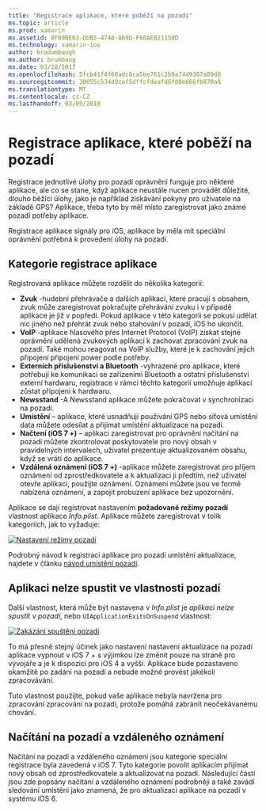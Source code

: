 ```yaml
---
title: "Registrace aplikace, které poběží na pozadí"
ms.topic: article
ms.prod: xamarin
ms.assetid: 8F89BE63-DDB5-4740-A69D-F60AEB21150D
ms.technology: xamarin-ios
author: bradumbaugh
ms.author: brumbaug
ms.date: 03/18/2017
ms.openlocfilehash: 5fcb41f4f60adc8ca5be761c2b9a7449387a89d0
ms.sourcegitcommit: 30055c534d9caf5dffcfdeafd6f08e666fb870a8
ms.translationtype: MT
ms.contentlocale: cs-CZ
ms.lasthandoff: 03/09/2018
---
```

# <a name="registering-applications-to-run-in-the-background"></a>Registrace aplikace, které poběží na pozadí

Registrace jednotlivé úlohy pro pozadí oprávnění funguje pro některé aplikace, ale co se stane, když aplikace neustále nucen provádět důležité, dlouho běžící úlohy, jako je například získávání pokyny pro uživatele na základě GPS? Aplikace, třeba tyto by měl místo zaregistrovat jako známé pozadí potřeby aplikace.

Registrace aplikace signály pro iOS, aplikace by měla mít speciální oprávnění potřebná k provedení úlohy na pozadí.

## <a name="application-registration-categories"></a>Kategorie registrace aplikace

Registrovaná aplikace můžete rozdělit do několika kategorií:

-  **Zvuk** -hudební přehrávače a dalších aplikací, které pracují s obsahem, zvuk může zaregistrovat pokračujte přehrávání zvuku i v případě aplikace je již v popředí. Pokud aplikace v této kategorii se pokusí udělat nic jiného než přehrát zvuk nebo stahování v pozadí, iOS ho ukončit.
-  **VoIP** -aplikace hlasového přes Internet Protocol (VoIP) získat stejné oprávnění udělená zvukových aplikací k zachovat zpracování zvuk na pozadí. Také mohou reagovat na VoIP služby, které je k zachování jejich připojení připojení power podle potřeby.
-  **Externích příslušenství a Bluetooth** -vyhrazené pro aplikace, které potřebují ke komunikaci se zařízeními Bluetooth a ostatní příslušenství externí hardwaru, registrace v rámci těchto kategorií umožňuje aplikaci zůstat připojeni k hardwaru.
-  **Newsstand** -A Newsstand aplikace můžete pokračovat v synchronizaci na pozadí.
-  **Umístění** – aplikace, které usnadňují používání GPS nebo síťová umístění data můžete odesílat a přijímat umístění aktualizace na pozadí.
-  **Načtení (iOS 7 +)** – aplikaci zaregistrovat pro oprávnění načítání na pozadí můžete zkontrolovat poskytovatele pro nový obsah v pravidelných intervalech, uživatel prezentuje aktualizovaném obsahu, když se vrátí do aplikace.
-  **Vzdálená oznámení (iOS 7 +)** -aplikace můžete zaregistrovat pro příjem oznámení od zprostředkovatele a k aktualizaci ji předtím, než uživatel otevře aplikaci, použijte oznámení. Oznámení můžete jsou ve formě nabízená oznámení, a zapojit probuzení aplikace bez upozornění.


Aplikace se dají registrovat nastavením **požadované režimy pozadí** vlastnost aplikace *Info.plist*. Aplikace můžete zaregistrovat v tolik kategoriích, jak to vyžaduje:

 [![](registering-applications-to-run-in-background-images/bgmodes.png "Nastavení režimy pozadí")](registering-applications-to-run-in-background-images/bgmodes.png#lightbox)

Podrobný návod k registraci aplikace pro pozadí umístění aktualizace, najdete v článku [návod umístění pozadí](~/ios/app-fundamentals/backgrounding/ios-backgrounding-walkthroughs/location-walkthrough.md).

## <a name="application-does-not-run-in-background-property"></a>Aplikaci nelze spustit ve vlastnosti pozadí

Další vlastnost, která může být nastavena v *Info.plist* je *aplikaci nelze spustit v pozadí*, nebo `UIApplicationExitsOnSuspend` vlastnost:

 [![](registering-applications-to-run-in-background-images/plist.png "Zakázání spuštění pozadí")](registering-applications-to-run-in-background-images/plist.png#lightbox)

To má přesně stejný účinek jako nastavení nastavení aktualizace na pozadí aplikace vypnout v iOS 7 + s výjimkou lze změnit pouze na straně pro vývojáře a je k dispozici pro iOS 4 a vyšší. Aplikace bude pozastaveno okamžitě po zadání na pozadí a nebude možné provést jakékoli zpracovávání.

Tuto vlastnost použijte, pokud vaše aplikace nebyla navržena pro zpracování zpracování na pozadí, protože pomáhá zabránit neočekávanému chování.

## <a name="background-fetch-and-remote-notifications"></a>Načítání na pozadí a vzdáleného oznámení

Načítání na pozadí a vzdáleného oznámení jsou kategorie speciální registrace byla zavedená v iOS 7. Tyto kategorie povolit aplikacím přijímat nový obsah od zprostředkovatele a aktualizovat na pozadí. Následující části jsou zde popsány načítání a vzdáleného oznámení podrobněji a také zavádí sledování umístění jako znamená, že pro aktualizaci aplikace na pozadí v systému iOS 6.
